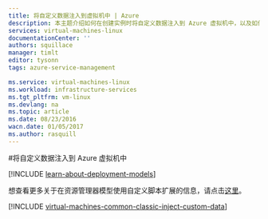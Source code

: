 ```yaml
---
title: 将自定义数据注入到虚拟机中 | Azure
description: 本主题介绍如何在创建实例时将自定义数据注入到 Azure 虚拟机中，以及如何在 Windows 或 Linux 上找到自定义数据。
services: virtual-machines-linux
documentationCenter: ''
authors: squillace
manager: timlt
editor: tysonn
tags: azure-service-management

ms.service: virtual-machines-linux
ms.workload: infrastructure-services
ms.tgt_pltfrm: vm-linux
ms.devlang: na
ms.topic: article
ms.date: 08/23/2016
wacn.date: 01/05/2017
ms.author: rasquill
---
```


#将自定义数据注入到 Azure 虚拟机中

[!INCLUDE [learn-about-deployment-models](../../includes/learn-about-deployment-models-classic-include.md)]

想查看更多关于在资源管理器模型使用自定义脚本扩展的信息，请点击[这里](./virtual-machines-linux-extensions-customscript.md)。

[!INCLUDE [virtual-machines-common-classic-inject-custom-data](../../includes/virtual-machines-common-classic-inject-custom-data.md)]

<!---HONumber=Mooncake_0118_2016-->